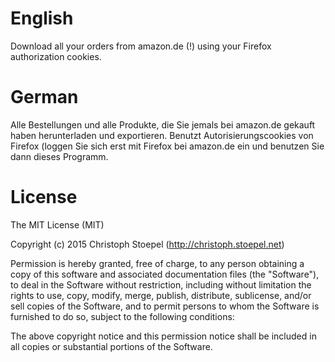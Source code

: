 # English

Download all your orders from amazon.de (!) using your Firefox authorization cookies.

# German

Alle Bestellungen und alle Produkte, die Sie jemals bei amazon.de gekauft haben herunterladen und exportieren. Benutzt Autorisierungscookies von Firefox (loggen Sie sich erst mit Firefox bei amazon.de ein und benutzen Sie dann dieses Programm.

# License

The MIT License (MIT)

Copyright (c) 2015 Christoph Stoepel (http://christoph.stoepel.net)

Permission is hereby granted, free of charge, to any person obtaining a copy of this software and associated documentation files (the "Software"), to deal in the Software without restriction, including without limitation the rights to use, copy, modify, merge, publish, distribute, sublicense, and/or sell copies of the Software, and to permit persons to whom the Software is furnished to do so, subject to the following conditions:

The above copyright notice and this permission notice shall be included in all copies or substantial portions of the Software.
